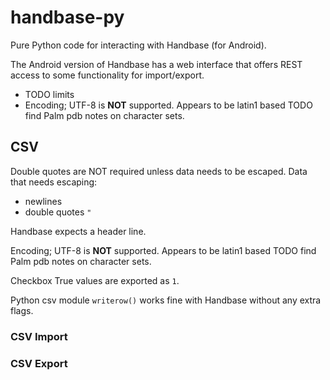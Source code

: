 # handbase-py

Pure Python code for interacting with Handbase (for Android).

The Android version of Handbase has a web interface that offers REST access to some functionality for import/export.

  * TODO limits
  * Encoding; UTF-8 is **NOT** supported. Appears to be latin1 based TODO find Palm pdb notes on character sets.

## CSV

Double quotes are NOT required unless data needs to be escaped. Data that needs escaping:
  * newlines
  * double quotes `"`

Handbase expects a header line.

Encoding; UTF-8 is **NOT** supported. Appears to be latin1 based TODO find Palm pdb notes on character sets.

Checkbox True values are exported as `1`.

Python csv module `writerow()` works fine with Handbase without any extra flags.

### CSV Import
### CSV Export

